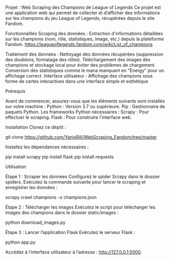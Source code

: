 Projet : Web Scraping des Champions de League of Legends
Ce projet est une application web qui permet de collecter et d’afficher des informations sur les champions du jeu League of Legends, récupérées depuis le site Fandom.

Fonctionnalités
Scraping des données : Extraction d'informations détaillées sur les champions (nom, rôle, statistiques, image, etc.) depuis la plateforme Fandom.
https://leagueoflegends.fandom.com/wiki/List_of_champions

Traitement des données :
Nettoyage des données récupérées (suppression des doublons, formatage des rôles).
Téléchargement des images des champions et stockage local pour éviter des problèmes de chargement.
Conversion des statistiques comme le mana manquant en "Energy" pour un affichage correct.
Interface utilisateur : Affichage des champions sous forme de cartes interactives dans une interface simple et esthétique

Prérequis

Avant de commencer, assurez-vous que les éléments suivants sont installés sur votre machine :
Python : Version 3.7 ou supérieure.
Pip : Gestionnaire de paquets Python.
Les frameworks Python nécessaires :
Scrapy : Pour effectuer le scraping.
Flask : Pour construire l'interface web.

Installation
Clonez ce dépôt :

git clone https://github.com/YanisRili/WebScraping_Fandom/tree/master
  
Installez les dépendances nécessaires :

pip install scrapy
pip install flask
pip install requests

Utilisation

Étape 1 : Scraper les données
Configurez le spider Scrapy dans le dossier spiders.
Exécutez la commande suivante pour lancer le scraping et enregistrer les données :

scrapy crawl champions -o champions.json  

Étape 2 : Télécharger les images
Exécutez le script pour télécharger les images des champions dans le dossier static/images :

python download_images.py  

Étape 3 : Lancer l’application Flask
Exécutez le serveur Flask :

python app.py  

Accédez à l’interface utilisateur à l’adresse : http://127.0.0.1:5000.
